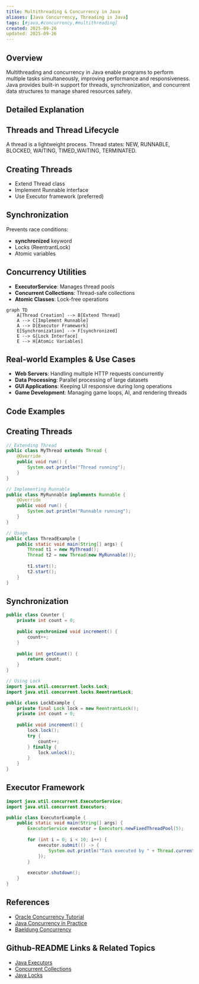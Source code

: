 ```yaml
---
title: Multithreading & Concurrency in Java
aliases: [Java Concurrency, Threading in Java]
tags: [#java,#concurrency,#multithreading]
created: 2025-09-26
updated: 2025-09-26
---
```


## Overview

Multithreading and concurrency in Java enable programs to perform multiple tasks simultaneously, improving performance and responsiveness. Java provides built-in support for threads, synchronization, and concurrent data structures to manage shared resources safely.

## Detailed Explanation

## Threads and Thread Lifecycle

A thread is a lightweight process. Thread states: NEW, RUNNABLE, BLOCKED, WAITING, TIMED_WAITING, TERMINATED.

## Creating Threads

- Extend Thread class
- Implement Runnable interface
- Use Executor framework (preferred)

## Synchronization

Prevents race conditions:

- **synchronized** keyword
- Locks (ReentrantLock)
- Atomic variables

## Concurrency Utilities

- **ExecutorService**: Manages thread pools
- **Concurrent Collections**: Thread-safe collections
- **Atomic Classes**: Lock-free operations

```mermaid
graph TD
    A[Thread Creation] --> B[Extend Thread]
    A --> C[Implement Runnable]
    A --> D[Executor Framework]
    E[Synchronization] --> F[synchronized]
    E --> G[Lock Interface]
    E --> H[Atomic Variables]
```

## Real-world Examples & Use Cases

- **Web Servers**: Handling multiple HTTP requests concurrently
- **Data Processing**: Parallel processing of large datasets
- **GUI Applications**: Keeping UI responsive during long operations
- **Game Development**: Managing game loops, AI, and rendering threads

## Code Examples

## Creating Threads

```java
// Extending Thread
public class MyThread extends Thread {
    @Override
    public void run() {
        System.out.println("Thread running");
    }
}

// Implementing Runnable
public class MyRunnable implements Runnable {
    @Override
    public void run() {
        System.out.println("Runnable running");
    }
}

// Usage
public class ThreadExample {
    public static void main(String[] args) {
        Thread t1 = new MyThread();
        Thread t2 = new Thread(new MyRunnable());
        
        t1.start();
        t2.start();
    }
}
```

## Synchronization

```java
public class Counter {
    private int count = 0;
    
    public synchronized void increment() {
        count++;
    }
    
    public int getCount() {
        return count;
    }
}

// Using Lock
import java.util.concurrent.locks.Lock;
import java.util.concurrent.locks.ReentrantLock;

public class LockExample {
    private final Lock lock = new ReentrantLock();
    private int count = 0;
    
    public void increment() {
        lock.lock();
        try {
            count++;
        } finally {
            lock.unlock();
        }
    }
}
```

## Executor Framework

```java
import java.util.concurrent.ExecutorService;
import java.util.concurrent.Executors;

public class ExecutorExample {
    public static void main(String[] args) {
        ExecutorService executor = Executors.newFixedThreadPool(5);
        
        for (int i = 0; i < 10; i++) {
            executor.submit(() -> {
                System.out.println("Task executed by " + Thread.currentThread().getName());
            });
        }
        
        executor.shutdown();
    }
}
```

## References

- [Oracle Concurrency Tutorial](https://docs.oracle.com/javase/tutorial/essential/concurrency/)
- [Java Concurrency in Practice](https://jcip.net/)
- [Baeldung Concurrency](https://www.baeldung.com/java-concurrency)

## Github-README Links & Related Topics

- [Java Executors](../java-executorservice/)
- [Concurrent Collections](../concurrent-collections/)
- [Java Locks](../java-reentrantlock/)
